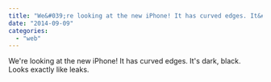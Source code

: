 ```yaml
---
title: "We&#039;re looking at the new iPhone! It has curved edges. It&#039;s dark, black. Looks ex..."
date: "2014-09-09"
categories: 
  - "web"
---
```


We're looking at the new iPhone! It has curved edges. It's dark, black. Looks exactly like leaks.
